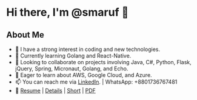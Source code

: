 # Hi there, I'm @smaruf 👋

## About Me

- 👀 I have a strong interest in coding and new technologies.
- 🌱 Currently learning Golang and React-Native.
- 💞️ Looking to collaborate on projects involving Java, C#, Python, Flask, jQuery, Spring, Micronaut, Golang, and Echo.
- 🌱 Eager to learn about AWS, Google Cloud, and Azure.
- 📫 You can reach me via [LinkedIn](https://www.linkedin.com/in/muhammad-shamsul-maruf-79905161/). | WhatsApp: +8801736767481
- 🏬 [Resume](https://github.com/smaruf/readings/blob/master/interview/docs/Muhammad_Shamsul_Maruf_CV.pdf) | [Details](https://github.com/smaruf/readings/blob/master/interview/docs/Resume_Details.md) | [Short](https://github.com/smaruf/readings/blob/master/interview/docs/README.md) | [PDF](https://github.com/smaruf/readings/blob/master/interview/docs/Muhammad_Shamsul_Maruf_Detail_CV_250707_2.pdf)

<!---
smaruf/smaruf is a ✨ special ✨ repository because its `README.md` (this file) appears on your GitHub profile.
You can click the Preview link to take a look at your changes.
--->
